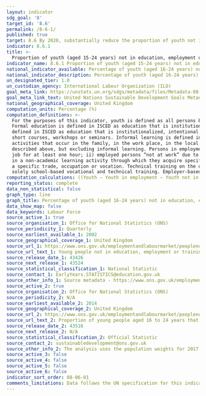 ```yaml
---
layout: indicator
sdg_goal: '8'
target_id: '8.6'
permalink: /8-6-1/
published: true
target: 8.6 By 2020, substantially reduce the proportion of youth not in employment, education or training
indicator: 8.6.1
title: >-
  Proportion of youth (aged 15-24 years) not in education, employment or training
indicator_name: 8.6.1 Proportion of youth (aged 15-24 years) not in education, employment or training
national_indicator_available: Percentage of youth (aged 16-24 years) not in education, employment or training
national_indicator_description: Percentage of youth (aged 16-24 years) not in education, employment or training
un_designated_tier: 1.0
un_custodian_agency: International Labour Organization (ILO)
goal_meta_link: https://unstats.un.org/sdgs/metadata/files/Metadata-08-06-01.pdf
goal_meta_link_text: United Nations Sustainable Development Goals Metadata (PDF 382 KB)
national_geographical_coverage: United Kingdom
computation_units: Percentage (%)
computation_definitions: >-
  For the purposes of this indicator, youth is defined as all persons between the ages of 15 and 24 (inclusive). According to the International Standard Classification of Education (ISCED), education is defined as organized and sustained communication designed to bring about learning.
  Formal education is defined in ISCED as education that is institutionalized, intentional, and planned through public organizations and recognized private bodies and, in their totality, make up the formal education system of a country. Non-formal education, like formal education is
  defined in ISCED as education that is institutionalized, intentional and planned by an education provider but is considered an addition, alternative and/or a complement to formal education. It may be short in duration and/or low in intensity and it is typically provided in the form of
  short courses, workshops or seminars. Informal learning is defined in ISCED as forms of learning that are intentional or deliberate, but not institutionalized. It is thus less organized and less structured than either formal or non-formal education. Informal learning may include learning
  activities that occur in the family, in the work place, in the local community, and in daily life, on a self-directed, family-directed or socially-directed basis. For the purposes of this indicator, persons will be considered in education if they are in formal or non-formal education, as
  described above, but excluding informal learning. Persons in employment are defined as all those who, during a short reference period, were engaged in any activity to produce goods or provide services for pay or profit. They comprise - i) employed persons “at work”, i.e. who worked in a
  job for at least one hour; ii) employed persons “not at work” due to temporary absence from a job, or to working-time arrangements (such as shift work, flexitime and compensatory leave for overtime). For the purposes of this indicator, persons are considered to be in training if they are
  in a non-academic learning activity through which they acquire specific skills intended for vocational or technical jobs. Vocational training prepares trainees for jobs that are based on manual or practical activities, and for skilled operative jobs, both blue and white collar related to
  a specific trade, occupation or vocation. Technical training on the other hand imparts learning that can be applied in intermediate-level jobs, in particular those of technicians and middle managers. The coverage of vocational and technical training includes only programmes that are
  solely school-based vocational and technical training. Employer-based training is, by definition, excluded from the scope of this indicator.
computation_calculations: ((Youth – Youth in employment – Youth not in employment but in education or training) / Youth) * 100
reporting_status: complete
data_non_statistical: false
graph_type: line
graph_title: Percentage of youth (aged 16-24 years) not in education, employment or training
data_show_map: false
data_keywords: Labour Force
source_active_1: true
source_organisation_1: Office for National Statistics (ONS)
source_periodicity_1: Quarterly
source_earliest_available_1: 2002
source_geographical_coverage_1: United Kingdom
source_url_1: https://www.ons.gov.uk/employmentandlabourmarket/peoplenotinwork/unemployment/datasets/youngpeoplenotineducationemploymentortrainingneettable1
source_url_text_1: Young people not in education, employment or training (NEET)
source_release_date_1: 43426
source_next_release_1: 43524
source_statistical_classification_1: National Statistic
source_contact_1: EarlyYears.STATISTICS@education.gov.uk
source_other_info_1: Source metadata - https://www.ons.gov.uk/employmentandlabourmarket/peopleinwork/employmentandemployeetypes/qmis/labourforcesurveylfsqmi
source_active_2: true
source_organisation_2: Office for National Statistics (ONS)
source_periodicity_2: N/A
source_earliest_available_2: 2014
source_geographical_coverage_2: United Kingdom
source_url_2: https://www.ons.gov.uk/employmentandlabourmarket/peoplenotinwork/unemployment/adhocs/009631proportionofyoungpeopleaged16to24yearsthatarenotineducationemploymentortrainingneetbydisabilitystatusuk2014to2017
source_url_text_2: Proportion of young people aged 16 to 24 years that are not in education, employment or training (NEET) by disability status, UK, 2014 to 2017
source_release_date_2: 43516
source_next_release_2: N/A
source_statistical_classification_2: Official Statistic
source_contact_2: sustainabledevelopment@ons.gov.uk
source_other_info_2: The analysis uses the population weights for 2017 (PWT17). As weightings are adjusted over time, this publication may not match other publications which have used different weightings. Not seasonally adjusted.
source_active_3: false
source_active_4: false
source_active_5: false
source_active_6: false
indicator_sort_order: 08-06-01
comments_limitations: Data follows the UN specification for this indicator. This indicator has been identified in collaboration with topic experts.
---
```

